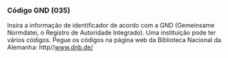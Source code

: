 ### Código GND (035)
Insira a informação de identificador de acordo com a GND (Gemeinsame Normdatei, o Registro de Autoridade Integrado). Uma instituição pode ter vários códigos. Pegue os códigos na página web da Biblioteca Nacional da Alemanha: http//www.dnb.de/
